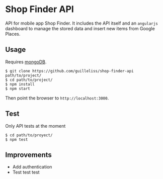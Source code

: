 Shop Finder API
==============

API for mobile app Shop Finder. It includes the API itself and an `angularjs` dashboard to manage the stored data and insert new items from Google Places.

## Usage

Requires [mongoDB](https://www.mongodb.org/).

	$ git clone https://github.com/guilleliss/shop-finder-api path/to/project/
	$ cd path/to/project/
	$ npm install
	$ npm start

Then point the browser to `http://localhost:3000`.

## Test

Only API tests at the moment

	$ cd path/to/proyect/
	$ npm test

## Improvements

* Add authentication
* Test test test
